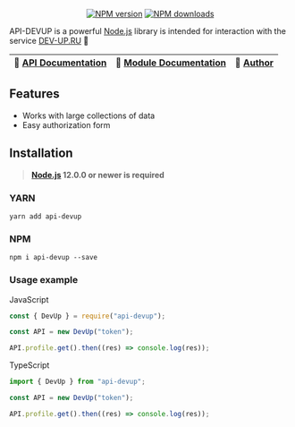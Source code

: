 <p align="center">
<a href="https://www.npmjs.com/package/api-devup"><img src="https://img.shields.io/npm/v/api-devup.svg?style=flat-square" alt="NPM version"></a>
<a href="https://www.npmjs.com/package/api-devup"><img src="https://img.shields.io/npm/dt/api-devup.svg?style=flat-square" alt="NPM downloads"></a>
</p>

API-DEVUP is a powerful [Node.js](https://nodejs.org) library is intended for interaction with the service [DEV-UP.RU](https://dev-up.ru) 🚀

| 📖 [API Documentation](https://dev-up.ru/dev) | 📖 [Module Documentation](https://api-dev-up.github.io/api-devup/index.html) | 🤖 [Author](https://vk.com/zeuvs) |
| --------------------------------------------- | ---------------------------------------------------------------------------- | --------------------------------- |

## Features

- Works with large collections of data
- Easy authorization form

## Installation

> **[Node.js](https://nodejs.org/) 12.0.0 or newer is required**

### YARN

```console
yarn add api-devup
```

### NPM

```console
npm i api-devup --save
```

### Usage example

JavaScript

```js
const { DevUp } = require("api-devup");

const API = new DevUp("token");

API.profile.get().then((res) => console.log(res));
```

TypeScript

```ts
import { DevUp } from "api-devup";

const API = new DevUp("token");

API.profile.get().then((res) => console.log(res));
```
